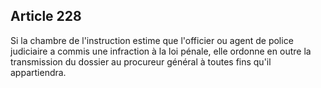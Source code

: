Article 228
----
Si la chambre de l'instruction estime que l'officier ou agent de police
judiciaire a commis une infraction à la loi pénale, elle ordonne en outre la
transmission du dossier au procureur général à toutes fins qu'il appartiendra.
